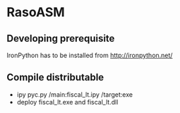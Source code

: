 # RasoASM

## Developing prerequisite
IronPython has to be installed from http://ironpython.net/

## Compile distributable

- ipy pyc.py /main:fiscal_lt.ipy /target:exe
- deploy fiscal_lt.exe and fiscal_lt.dll
